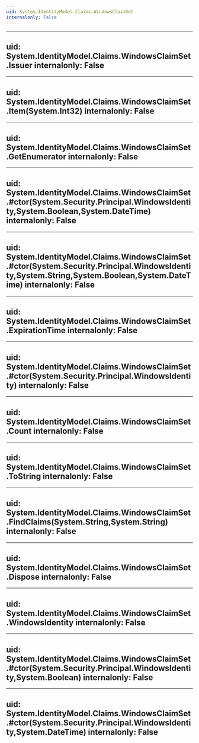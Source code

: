 ```yaml
---
uid: System.IdentityModel.Claims.WindowsClaimSet
internalonly: False
---
```


---
uid: System.IdentityModel.Claims.WindowsClaimSet.Issuer
internalonly: False
---

---
uid: System.IdentityModel.Claims.WindowsClaimSet.Item(System.Int32)
internalonly: False
---

---
uid: System.IdentityModel.Claims.WindowsClaimSet.GetEnumerator
internalonly: False
---

---
uid: System.IdentityModel.Claims.WindowsClaimSet.#ctor(System.Security.Principal.WindowsIdentity,System.Boolean,System.DateTime)
internalonly: False
---

---
uid: System.IdentityModel.Claims.WindowsClaimSet.#ctor(System.Security.Principal.WindowsIdentity,System.String,System.Boolean,System.DateTime)
internalonly: False
---

---
uid: System.IdentityModel.Claims.WindowsClaimSet.ExpirationTime
internalonly: False
---

---
uid: System.IdentityModel.Claims.WindowsClaimSet.#ctor(System.Security.Principal.WindowsIdentity)
internalonly: False
---

---
uid: System.IdentityModel.Claims.WindowsClaimSet.Count
internalonly: False
---

---
uid: System.IdentityModel.Claims.WindowsClaimSet.ToString
internalonly: False
---

---
uid: System.IdentityModel.Claims.WindowsClaimSet.FindClaims(System.String,System.String)
internalonly: False
---

---
uid: System.IdentityModel.Claims.WindowsClaimSet.Dispose
internalonly: False
---

---
uid: System.IdentityModel.Claims.WindowsClaimSet.WindowsIdentity
internalonly: False
---

---
uid: System.IdentityModel.Claims.WindowsClaimSet.#ctor(System.Security.Principal.WindowsIdentity,System.Boolean)
internalonly: False
---

---
uid: System.IdentityModel.Claims.WindowsClaimSet.#ctor(System.Security.Principal.WindowsIdentity,System.DateTime)
internalonly: False
---
